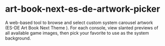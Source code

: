 # art-book-next-es-de-artwork-picker
A web-based tool to browse and select custom system carousel artwork (ES-DE Art Book Next Theme ). For each console, view slanted previews of all available game images, then pick your favorite to use as the system background.
